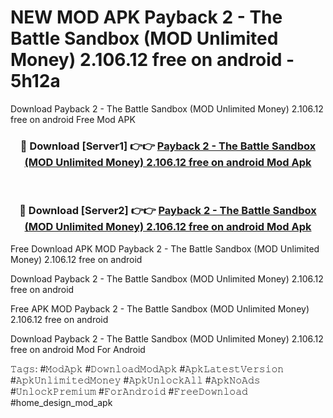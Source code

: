 # NEW MOD APK Payback 2 - The Battle Sandbox (MOD Unlimited Money) 2.106.12 free on android - 5h12a
Download Payback 2 - The Battle Sandbox (MOD Unlimited Money) 2.106.12 free on android Free Mod APK

<div align="center">
<h3>🔴 Download [Server1] 👉👉 <a href="https://apk-comot.site?title=Payback_2_-_The_Battle_Sandbox_(MOD_Unlimited_Money)_2.106.12_free_on_android">Payback 2 - The Battle Sandbox (MOD Unlimited Money) 2.106.12 free on android Mod Apk</a></h3><br>

<h3>🔴 Download [Server2] 👉👉 <a href="https://apk-comot.site?title=Payback_2_-_The_Battle_Sandbox_(MOD_Unlimited_Money)_2.106.12_free_on_android">Payback 2 - The Battle Sandbox (MOD Unlimited Money) 2.106.12 free on android Mod Apk</a></h3>
</div>


Free Download APK MOD Payback 2 - The Battle Sandbox (MOD Unlimited Money) 2.106.12 free on android

Download Payback 2 - The Battle Sandbox (MOD Unlimited Money) 2.106.12 free on android 

Free APK MOD Payback 2 - The Battle Sandbox (MOD Unlimited Money) 2.106.12 free on android 

Download Payback 2 - The Battle Sandbox (MOD Unlimited Money) 2.106.12 free on android Mod For Android

𝚃𝚊𝚐𝚜: #𝙼𝚘𝚍𝙰𝚙𝚔 #𝙳𝚘𝚠𝚗𝚕𝚘𝚊𝚍𝙼𝚘𝚍𝙰𝚙𝚔 #𝙰𝚙𝚔𝙻𝚊𝚝𝚎𝚜𝚝𝚅𝚎𝚛𝚜𝚒𝚘𝚗 #𝙰𝚙𝚔𝚄𝚗𝚕𝚒𝚖𝚒𝚝𝚎𝚍𝙼𝚘𝚗𝚎𝚢 #𝙰𝚙𝚔𝚄𝚗𝚕𝚘𝚌𝚔𝙰𝚕𝚕 #𝙰𝚙𝚔𝙽𝚘𝙰𝚍𝚜 #𝚄𝚗𝚕𝚘𝚌𝚔𝙿𝚛𝚎𝚖𝚒𝚞𝚖 #𝙵𝚘𝚛𝙰𝚗𝚍𝚛𝚘𝚒𝚍 #𝙵𝚛𝚎𝚎𝙳𝚘𝚠𝚗𝚕𝚘𝚊𝚍 #home_design_mod_apk